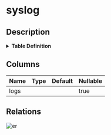 # syslog

## Description

<details>
<summary><strong>Table Definition</strong></summary>

```sql
CREATE VIRTUAL TABLE syslog USING fts3(logs)
```

</details>

## Columns

| Name | Type | Default | Nullable |
| ---- | ---- | ------- | -------- |
| logs |  |  | true |

## Relations

![er](syslog.svg)

